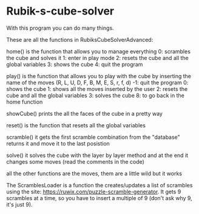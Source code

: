 # Rubik-s-cube-solver
With this program you can do many things.

These are all the functions in RubiksCubeSolverAdvanced:

home() is the function that allows you to manage everything
    0: scrambles the cube and solves it
    1: enter in play mode
    2: resets the cube and all the global variables
    3: shows the cube
    4: quit the program

play() is the function that allows you to play with the cube
    by inserting the name of the moves (R, L, U, D, F, B, M, E, S, r, f, d)
   -1: quit the program
    0: shows the cube
    1: shows all the moves inserted by the user
    2: resets the cube and all the global variables
    3: solves the cube
    8: to go back in the home function

showCube() prints the all the faces of the cube in a pretty way

reset() is the function that resets all the global variables

scramble() it gets the first scramble combination from the "database"
    returns it and move it to the last posistion

solve() it solves the cube with the layer by layer method and at the end
    it changes some moves (read the comments in the code)

all the other functions are the moves, them are a little wild but it works

The ScramblesLoader is a function the creates/updates a list of scrambles using
the site: https://ruwix.com/puzzle-scramble-generator. It gets 9 scrambles at
a time, so you have to insert a multiple of 9 (don't ask why 9, it's just 9).